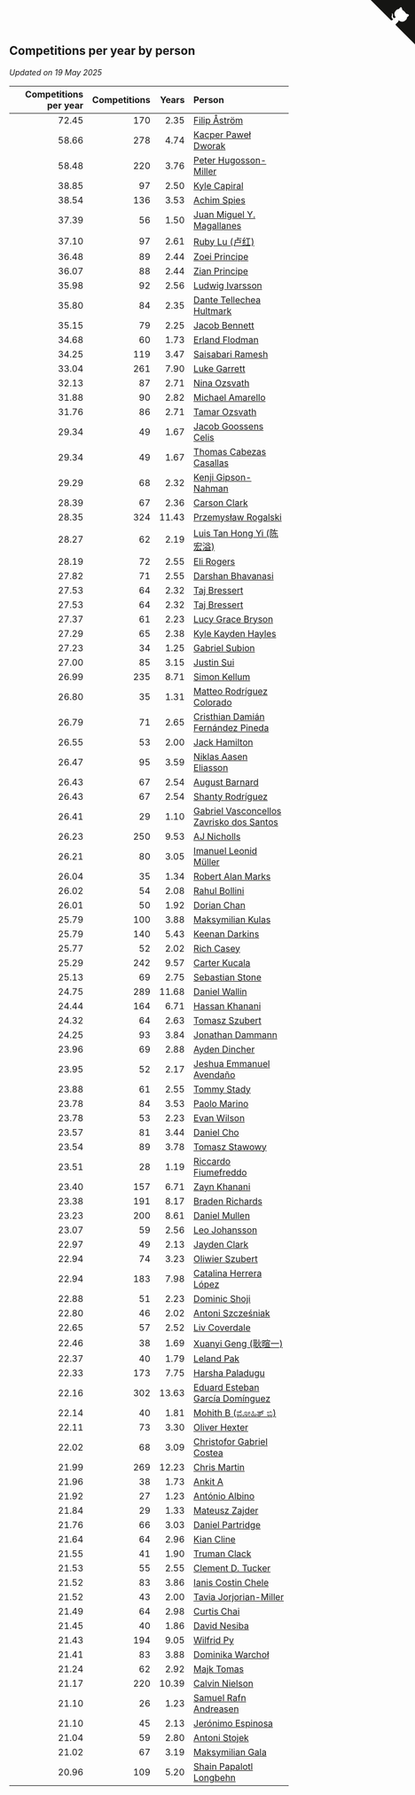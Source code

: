 ## Competitions per year by person

*Updated on 19 May 2025*

| Competitions per year | Competitions | Years | Person |
| ---: | ---: | ---: | :--- |
| 72.45 | 170 | 2.35 | [Filip Åström](https://www.worldcubeassociation.org/persons/2023ASTR01) |
| 58.66 | 278 | 4.74 | [Kacper Paweł Dworak](https://www.worldcubeassociation.org/persons/2020DWOR01) |
| 58.48 | 220 | 3.76 | [Peter Hugosson-Miller](https://www.worldcubeassociation.org/persons/2021HUGO01) |
| 38.85 | 97 | 2.50 | [Kyle Capiral](https://www.worldcubeassociation.org/persons/2022CAPI02) |
| 38.54 | 136 | 3.53 | [Achim Spies](https://www.worldcubeassociation.org/persons/2021SPIE01) |
| 37.39 | 56 | 1.50 | [Juan Miguel Y. Magallanes](https://www.worldcubeassociation.org/persons/2023MAGA09) |
| 37.10 | 97 | 2.61 | [Ruby Lu (卢红)](https://www.worldcubeassociation.org/persons/2022LURU01) |
| 36.48 | 89 | 2.44 | [Zoei Principe](https://www.worldcubeassociation.org/persons/2022PRIN09) |
| 36.07 | 88 | 2.44 | [Zian Principe](https://www.worldcubeassociation.org/persons/2022PRIN08) |
| 35.98 | 92 | 2.56 | [Ludwig Ivarsson](https://www.worldcubeassociation.org/persons/2022IVAR01) |
| 35.80 | 84 | 2.35 | [Dante Tellechea Hultmark](https://www.worldcubeassociation.org/persons/2023HULT01) |
| 35.15 | 79 | 2.25 | [Jacob Bennett](https://www.worldcubeassociation.org/persons/2023BENN04) |
| 34.68 | 60 | 1.73 | [Erland Flodman](https://www.worldcubeassociation.org/persons/2023FLOD01) |
| 34.25 | 119 | 3.47 | [Saisabari Ramesh](https://www.worldcubeassociation.org/persons/2021RAME01) |
| 33.04 | 261 | 7.90 | [Luke Garrett](https://www.worldcubeassociation.org/persons/2017GARR05) |
| 32.13 | 87 | 2.71 | [Nina Ozsvath](https://www.worldcubeassociation.org/persons/2022OZSV03) |
| 31.88 | 90 | 2.82 | [Michael Amarello](https://www.worldcubeassociation.org/persons/2022AMAR09) |
| 31.76 | 86 | 2.71 | [Tamar Ozsvath](https://www.worldcubeassociation.org/persons/2022OZSV04) |
| 29.34 | 49 | 1.67 | [Jacob Goossens Celis](https://www.worldcubeassociation.org/persons/2023CELI06) |
| 29.34 | 49 | 1.67 | [Thomas Cabezas Casallas](https://www.worldcubeassociation.org/persons/2023CASA08) |
| 29.29 | 68 | 2.32 | [Kenji Gipson-Nahman](https://www.worldcubeassociation.org/persons/2023GIPS01) |
| 28.39 | 67 | 2.36 | [Carson Clark](https://www.worldcubeassociation.org/persons/2023CLAR02) |
| 28.35 | 324 | 11.43 | [Przemysław Rogalski](https://www.worldcubeassociation.org/persons/2013ROGA02) |
| 28.27 | 62 | 2.19 | [Luis Tan Hong Yi (陈宏溢)](https://www.worldcubeassociation.org/persons/2023YILU01) |
| 28.19 | 72 | 2.55 | [Eli Rogers](https://www.worldcubeassociation.org/persons/2022ROGE05) |
| 27.82 | 71 | 2.55 | [Darshan Bhavanasi](https://www.worldcubeassociation.org/persons/2022BHAV01) |
| 27.53 | 64 | 2.32 | [Taj Bressert](https://www.worldcubeassociation.org/persons/2023BRES01) |
| 27.53 | 64 | 2.32 | [Taj Bressert](https://www.worldcubeassociation.org/persons/2023BRES01) |
| 27.37 | 61 | 2.23 | [Lucy Grace Bryson](https://www.worldcubeassociation.org/persons/2023BRYS01) |
| 27.29 | 65 | 2.38 | [Kyle Kayden Hayles](https://www.worldcubeassociation.org/persons/2022HAYL02) |
| 27.23 | 34 | 1.25 | [Gabriel Subion](https://www.worldcubeassociation.org/persons/2024SUBI01) |
| 27.00 | 85 | 3.15 | [Justin Sui](https://www.worldcubeassociation.org/persons/2022SUIJ01) |
| 26.99 | 235 | 8.71 | [Simon Kellum](https://www.worldcubeassociation.org/persons/2016KELL12) |
| 26.80 | 35 | 1.31 | [Matteo Rodríguez Colorado](https://www.worldcubeassociation.org/persons/2024COLO04) |
| 26.79 | 71 | 2.65 | [Cristhian Damián Fernández Pineda](https://www.worldcubeassociation.org/persons/2022PINE05) |
| 26.55 | 53 | 2.00 | [Jack Hamilton](https://www.worldcubeassociation.org/persons/2023HAMI08) |
| 26.47 | 95 | 3.59 | [Niklas Aasen Eliasson](https://www.worldcubeassociation.org/persons/2021ELIA01) |
| 26.43 | 67 | 2.54 | [August Barnard](https://www.worldcubeassociation.org/persons/2022BARN21) |
| 26.43 | 67 | 2.54 | [Shanty Rodríguez](https://www.worldcubeassociation.org/persons/2022CUBI01) |
| 26.41 | 29 | 1.10 | [Gabriel Vasconcellos Zavrisko dos Santos](https://www.worldcubeassociation.org/persons/2024SANT39) |
| 26.23 | 250 | 9.53 | [AJ Nicholls](https://www.worldcubeassociation.org/persons/2015NICH04) |
| 26.21 | 80 | 3.05 | [Imanuel Leonid Müller](https://www.worldcubeassociation.org/persons/2022MULL02) |
| 26.04 | 35 | 1.34 | [Robert Alan Marks](https://www.worldcubeassociation.org/persons/2024MARK03) |
| 26.02 | 54 | 2.08 | [Rahul Bollini](https://www.worldcubeassociation.org/persons/2023BOLL01) |
| 26.01 | 50 | 1.92 | [Dorian Chan](https://www.worldcubeassociation.org/persons/2023DORI01) |
| 25.79 | 100 | 3.88 | [Maksymilian Kulas](https://www.worldcubeassociation.org/persons/2021KULA02) |
| 25.79 | 140 | 5.43 | [Keenan Darkins](https://www.worldcubeassociation.org/persons/2019DARK02) |
| 25.77 | 52 | 2.02 | [Rich Casey](https://www.worldcubeassociation.org/persons/2023CASE06) |
| 25.29 | 242 | 9.57 | [Carter Kucala](https://www.worldcubeassociation.org/persons/2015KUCA01) |
| 25.13 | 69 | 2.75 | [Sebastian Stone](https://www.worldcubeassociation.org/persons/2022STON09) |
| 24.75 | 289 | 11.68 | [Daniel Wallin](https://www.worldcubeassociation.org/persons/2013WALL03) |
| 24.44 | 164 | 6.71 | [Hassan Khanani](https://www.worldcubeassociation.org/persons/2018KHAN26) |
| 24.32 | 64 | 2.63 | [Tomasz Szubert](https://www.worldcubeassociation.org/persons/2022SZUB02) |
| 24.25 | 93 | 3.84 | [Jonathan Dammann](https://www.worldcubeassociation.org/persons/2021DAMM01) |
| 23.96 | 69 | 2.88 | [Ayden Dincher](https://www.worldcubeassociation.org/persons/2022DINC01) |
| 23.95 | 52 | 2.17 | [Jeshua Emmanuel Avendaño](https://www.worldcubeassociation.org/persons/2023AVEN01) |
| 23.88 | 61 | 2.55 | [Tommy Stady](https://www.worldcubeassociation.org/persons/2022STAD01) |
| 23.78 | 84 | 3.53 | [Paolo Marino](https://www.worldcubeassociation.org/persons/2021MARI04) |
| 23.78 | 53 | 2.23 | [Evan Wilson](https://www.worldcubeassociation.org/persons/2023WILS11) |
| 23.57 | 81 | 3.44 | [Daniel Cho](https://www.worldcubeassociation.org/persons/2021CHOD01) |
| 23.54 | 89 | 3.78 | [Tomasz Stawowy](https://www.worldcubeassociation.org/persons/2021STAW01) |
| 23.51 | 28 | 1.19 | [Riccardo Fiumefreddo](https://www.worldcubeassociation.org/persons/2024RICC01) |
| 23.40 | 157 | 6.71 | [Zayn Khanani](https://www.worldcubeassociation.org/persons/2018KHAN28) |
| 23.38 | 191 | 8.17 | [Braden Richards](https://www.worldcubeassociation.org/persons/2017RICH02) |
| 23.23 | 200 | 8.61 | [Daniel Mullen](https://www.worldcubeassociation.org/persons/2016MULL04) |
| 23.07 | 59 | 2.56 | [Leo Johansson](https://www.worldcubeassociation.org/persons/2022JOHA08) |
| 22.97 | 49 | 2.13 | [Jayden Clark](https://www.worldcubeassociation.org/persons/2023CLAR13) |
| 22.94 | 74 | 3.23 | [Oliwier Szubert](https://www.worldcubeassociation.org/persons/2022SZUB01) |
| 22.94 | 183 | 7.98 | [Catalina Herrera López](https://www.worldcubeassociation.org/persons/2017LOPE31) |
| 22.88 | 51 | 2.23 | [Dominic Shoji](https://www.worldcubeassociation.org/persons/2023SHOJ01) |
| 22.80 | 46 | 2.02 | [Antoni Szcześniak](https://www.worldcubeassociation.org/persons/2023SZCZ04) |
| 22.65 | 57 | 2.52 | [Liv Coverdale](https://www.worldcubeassociation.org/persons/2022COVE02) |
| 22.46 | 38 | 1.69 | [Xuanyi Geng (耿暄一)](https://www.worldcubeassociation.org/persons/2023GENG02) |
| 22.37 | 40 | 1.79 | [Leland Pak](https://www.worldcubeassociation.org/persons/2023PAKL02) |
| 22.33 | 173 | 7.75 | [Harsha Paladugu](https://www.worldcubeassociation.org/persons/2017PALA08) |
| 22.16 | 302 | 13.63 | [Eduard Esteban García Domínguez](https://www.worldcubeassociation.org/persons/2011EDUA01) |
| 22.14 | 40 | 1.81 | [Mohith B (ಮೋಹಿತ್ ಬಿ)](https://www.worldcubeassociation.org/persons/2023BMOH01) |
| 22.11 | 73 | 3.30 | [Oliver Hexter](https://www.worldcubeassociation.org/persons/2022HEXT01) |
| 22.02 | 68 | 3.09 | [Christofor Gabriel Costea](https://www.worldcubeassociation.org/persons/2022COST03) |
| 21.99 | 269 | 12.23 | [Chris Martin](https://www.worldcubeassociation.org/persons/2013MART03) |
| 21.96 | 38 | 1.73 | [Ankit A](https://www.worldcubeassociation.org/persons/2023AANK01) |
| 21.92 | 27 | 1.23 | [António Albino](https://www.worldcubeassociation.org/persons/2024ALBI01) |
| 21.84 | 29 | 1.33 | [Mateusz Zajder](https://www.worldcubeassociation.org/persons/2024ZAJD01) |
| 21.76 | 66 | 3.03 | [Daniel Partridge](https://www.worldcubeassociation.org/persons/2022PART02) |
| 21.64 | 64 | 2.96 | [Kian Cline](https://www.worldcubeassociation.org/persons/2022CLIN01) |
| 21.55 | 41 | 1.90 | [Truman Clack](https://www.worldcubeassociation.org/persons/2023CLAC02) |
| 21.53 | 55 | 2.55 | [Clement D. Tucker](https://www.worldcubeassociation.org/persons/2022TUCK09) |
| 21.52 | 83 | 3.86 | [Ianis Costin Chele](https://www.worldcubeassociation.org/persons/2021CHEL01) |
| 21.52 | 43 | 2.00 | [Tavia Jorjorian-Miller](https://www.worldcubeassociation.org/persons/2023JORJ01) |
| 21.49 | 64 | 2.98 | [Curtis Chai](https://www.worldcubeassociation.org/persons/2022CHAI02) |
| 21.45 | 40 | 1.86 | [David Nesiba](https://www.worldcubeassociation.org/persons/2023NESI01) |
| 21.43 | 194 | 9.05 | [Wilfrid Py](https://www.worldcubeassociation.org/persons/2016PYWI01) |
| 21.41 | 83 | 3.88 | [Dominika Warchoł](https://www.worldcubeassociation.org/persons/2021WARC01) |
| 21.24 | 62 | 2.92 | [Majk Tomas](https://www.worldcubeassociation.org/persons/2022TOMA05) |
| 21.17 | 220 | 10.39 | [Calvin Nielson](https://www.worldcubeassociation.org/persons/2014NIEL03) |
| 21.10 | 26 | 1.23 | [Samuel Rafn Andreasen](https://www.worldcubeassociation.org/persons/2024ANDR09) |
| 21.10 | 45 | 2.13 | [Jerónimo Espinosa](https://www.worldcubeassociation.org/persons/2023ESPI07) |
| 21.04 | 59 | 2.80 | [Antoni Stojek](https://www.worldcubeassociation.org/persons/2022STOJ03) |
| 21.02 | 67 | 3.19 | [Maksymilian Gala](https://www.worldcubeassociation.org/persons/2022GALA01) |
| 20.96 | 109 | 5.20 | [Shain Papalotl Longbehn](https://www.worldcubeassociation.org/persons/2020LONG05) |


<a href="https://github.com/jonatanklosko/wca_statistics" class="github-corner" aria-label="View source on Github"><svg width="80" height="80" viewBox="0 0 250 250" style="fill:#151513; color:#fff; position: absolute; top: 0; border: 0; right: 0;" aria-hidden="true"><path d="M0,0 L115,115 L130,115 L142,142 L250,250 L250,0 Z"></path><path d="M128.3,109.0 C113.8,99.7 119.0,89.6 119.0,89.6 C122.0,82.7 120.5,78.6 120.5,78.6 C119.2,72.0 123.4,76.3 123.4,76.3 C127.3,80.9 125.5,87.3 125.5,87.3 C122.9,97.6 130.6,101.9 134.4,103.2" fill="currentColor" style="transform-origin: 130px 106px;" class="octo-arm"></path><path d="M115.0,115.0 C114.9,115.1 118.7,116.5 119.8,115.4 L133.7,101.6 C136.9,99.2 139.9,98.4 142.2,98.6 C133.8,88.0 127.5,74.4 143.8,58.0 C148.5,53.4 154.0,51.2 159.7,51.0 C160.3,49.4 163.2,43.6 171.4,40.1 C171.4,40.1 176.1,42.5 178.8,56.2 C183.1,58.6 187.2,61.8 190.9,65.4 C194.5,69.0 197.7,73.2 200.1,77.6 C213.8,80.2 216.3,84.9 216.3,84.9 C212.7,93.1 206.9,96.0 205.4,96.6 C205.1,102.4 203.0,107.8 198.3,112.5 C181.9,128.9 168.3,122.5 157.7,114.1 C157.9,116.9 156.7,120.9 152.7,124.9 L141.0,136.5 C139.8,137.7 141.6,141.9 141.8,141.8 Z" fill="currentColor" class="octo-body"></path></svg></a><style>.github-corner:hover .octo-arm{animation:octocat-wave 560ms ease-in-out}@keyframes octocat-wave{0%,100%{transform:rotate(0)}20%,60%{transform:rotate(-25deg)}40%,80%{transform:rotate(10deg)}}@media (max-width:500px){.github-corner:hover .octo-arm{animation:none}.github-corner .octo-arm{animation:octocat-wave 560ms ease-in-out}}</style>
